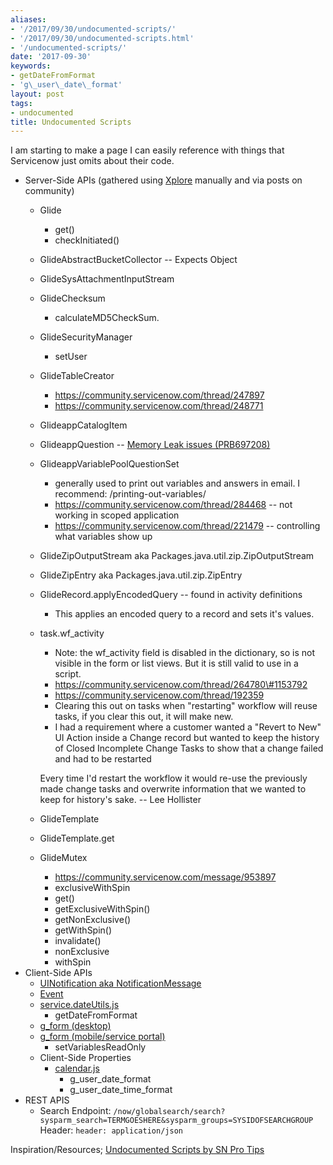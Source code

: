 ```yaml
---
aliases:
- '/2017/09/30/undocumented-scripts/'
- '/2017/09/30/undocumented-scripts.html'
- '/undocumented-scripts/'
date: '2017-09-30'
keywords:
- getDateFromFormat
- 'g\_user\_date\_format'
layout: post
tags:
- undocumented
title: Undocumented Scripts
---
```


I am starting to make a page I can easily reference with things that
Servicenow just omits about their code.

-   Server-Side APIs (gathered using
    [Xplore](https://share.servicenow.com/app.do#/detailV2/9a1be70e13800b000de935528144b04c/overview)
    manually and via posts on community)
    -   Glide
        -   get()
        -   checkInitiated()
    -   GlideAbstractBucketCollector -- Expects Object
    -   GlideSysAttachmentInputStream
    -   GlideChecksum
        -   calculateMD5CheckSum.
    -   GlideSecurityManager
        -   setUser
    -   GlideTableCreator
        -   https://community.servicenow.com/thread/247897
        -   https://community.servicenow.com/thread/248771
    -   GlideappCatalogItem
    -   GlideappQuestion -- [Memory Leak issues
        (PRB697208)](https://hi.service-now.com/kb_view.do?sysparm_article=KB0596785)
    -   GlideappVariablePoolQuestionSet
        -   generally used to print out variables and answers in email.
            I recommend: /printing-out-variables/
        -   https://community.servicenow.com/thread/284468 -- not
            working in scoped application
        -   https://community.servicenow.com/thread/221479 --
            controlling what variables show up
    -   GlideZipOutputStream aka Packages.java.util.zip.ZipOutputStream
    -   GlideZipEntry aka Packages.java.util.zip.ZipEntry
    -   GlideRecord.applyEncodedQuery -- found in activity definitions
        -   This applies an encoded query to a record and sets it's
            values.
    -   task.wf\_activity
        -   Note: the wf\_activity field is disabled in the dictionary,
            so is not visible in the form or list views. But it is still
            valid to use in a script.
        -   https://community.servicenow.com/thread/264780\#1153792
        -   https://community.servicenow.com/thread/192359
        -   Clearing this out on tasks when "restarting" workflow will
            reuse tasks, if you clear this out, it will make new.
        -   I had a requirement where a customer wanted a "Revert to
            New" UI Action inside a Change record but wanted to keep the
            history of Closed Incomplete Change Tasks to show that a
            change failed and had to be restarted

        Every time I'd restart the workflow it would re-use the
        previously made change tasks and overwrite information that we
        wanted to keep for history's sake. -- Lee Hollister
    -   GlideTemplate
    -   GlideTemplate.get
    -   GlideMutex
        -   https://community.servicenow.com/message/953897
        -   exclusiveWithSpin
        -   get()
        -   getExclusiveWithSpin()
        -   getNonExclusive()
        -   getWithSpin()
        -   invalidate()
        -   nonExclusive
        -   withSpin
-   Client-Side APIs
    -   [UINotification aka
        NotificationMessage](https://hi.service-now.com/scripts/classes/doctype/NotificationMessage.js)
    -   [Event](https://hi.service-now.com/scripts/consts/GlideEvent.js)
    -   [service.dateUtils.js](https://hi.service-now.com/scripts/sn/common/util/service.dateUtils.js)
        -   getDateFromFormat
    -   [g\_form
        (desktop)](https://hi.service-now.com/scripts/doctype/GlideForm14.js)
    -   [g\_form (mobile/service
        portal)](https://hi.service-now.com/scripts/scoped_object_generators.js)
        -   setVariablesReadOnly
    -   Client-Side Properties
        -   [calendar.js](https://hi.service-now.com/scripts/calendar.js)
            -   g\_user\_date\_format
            -   g\_user\_date\_time\_format
-   REST APIS
    -   Search Endpoint:
        `/now/globalsearch/search?sysparm_search=TERMGOESHERE&sysparm_groups=SYSIDOFSEARCHGROUP`
        Header: `header: application/json`

Inspiration/Resources; [Undocumented Scripts by SN Pro
Tips](https://snprotips.com/undocumented-servicenow-apis/)
